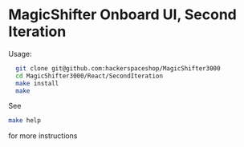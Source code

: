 # MagicShifter Onboard UI, Second Iteration

Usage:
```bash
  git clone git@github.com:hackerspaceshop/MagicShifter3000
  cd MagicShifter3000/React/SecondIteration
  make install
  make
```

See

```bash
make help
```

for more instructions

